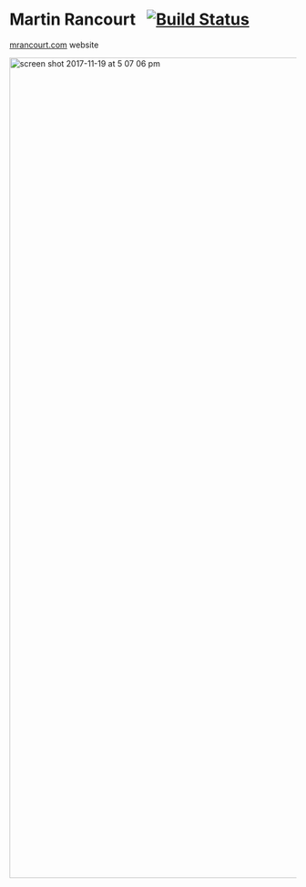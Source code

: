 # Martin Rancourt  &nbsp; [![Build Status](https://travis-ci.org/mrancourt/mrancourt.com.svg?branch=master)](https://travis-ci.org/mrancourt/mrancourt.com.svg?branch=master)

[mrancourt.com](http://mrancourt.com) website

<img width="1440" alt="screen shot 2017-11-19 at 5 07 06 pm" src="https://user-images.githubusercontent.com/2197856/32996101-51e8232c-cd4c-11e7-8a0b-a24b52d0e499.png">

